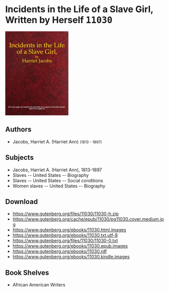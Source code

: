 # Incidents in the Life of a Slave Girl, Written by Herself <kbd>11030</kbd>

![](./cover.medium.jpg "")

## Authors


 - Jacobs, Harriet A. (Harriet Ann) <small>(1813 - 1897)</small>

## Subjects


 - Jacobs, Harriet A. (Harriet Ann), 1813-1897
 - Slaves -- United States -- Biography
 - Slaves -- United States -- Social conditions
 - Women slaves -- United States -- Biography

## Download


 - https://www.gutenberg.org/files/11030/11030-h.zip
 - https://www.gutenberg.org/cache/epub/11030/pg11030.cover.medium.jpg
 - https://www.gutenberg.org/ebooks/11030.html.images
 - https://www.gutenberg.org/ebooks/11030.txt.utf-8
 - https://www.gutenberg.org/files/11030/11030-0.txt
 - https://www.gutenberg.org/ebooks/11030.epub.images
 - https://www.gutenberg.org/ebooks/11030.rdf
 - https://www.gutenberg.org/ebooks/11030.kindle.images

## Book Shelves


 - African American Writers
